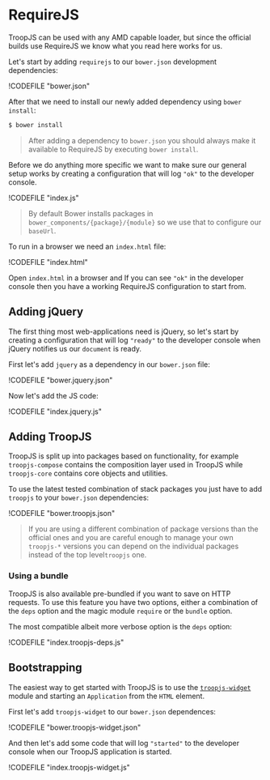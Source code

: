 # RequireJS

TroopJS can be used with any AMD capable loader, but since the official builds use RequireJS we know what you read here works for us.

Let's start by adding `requirejs` to our `bower.json` development dependencies:

!CODEFILE "bower.json"

After that we need to install our newly added dependency using `bower install`:

```bash
$ bower install
```

> After adding a dependency to `bower.json` you should always make it available to RequireJS by executing `bower install`.

Before we do anything more specific we want to make sure our general setup works by creating a configuration that will log `"ok"` to the developer console.

!CODEFILE "index.js"

> By default Bower installs packages in `bower_components/{package}/{module}` so we use that to configure our `baseUrl`.

To run in a browser we need an `index.html` file:

!CODEFILE "index.html"

Open `index.html` in a browser and If you can see `"ok"` in the developer console then you have a working RequireJS configuration to start from.

## Adding jQuery

The first thing most web-applications need is jQuery, so let's start by creating a configuration that will log `"ready"` to the developer console when jQuery notifies us our `document` is ready.

First let's add `jquery` as a dependency in our `bower.json` file:

!CODEFILE "bower.jquery.json"

Now let's add the JS code:

!CODEFILE "index.jquery.js"

## Adding TroopJS

TroopJS is split up into packages based on functionality, for example `troopjs-compose` contains the composition layer used in TroopJS while `troopjs-core` contains core objects and utilities.

To use the latest tested combination of stack packages you just have to add `troopjs` to your `bower.json` dependencies:

!CODEFILE "bower.troopjs.json"

> If you are using a different combination of package versions than the official ones and you are careful enough to manage your own `troopjs-*` versions you can depend on the individual packages instead of the top level`troopjs` one.

### Using a bundle

TroopJS is also available pre-bundled if you want to save on HTTP requests. To use this feature you have two options, either a combination of the `deps` option and the magic module `require` or the `bundle` option.

The most compatible albeit more verbose option is the `deps` option:

!CODEFILE "index.troopjs-deps.js"

## Bootstrapping

The easiest way to get started with TroopJS is to use the [`troopjs-widget`](http://troopjs.com/troopjs-widget/) module and starting an `Application` from the `HTML` element.

First let's add `troopjs-widget` to our `bower.json` dependences:

!CODEFILE "bower.troopjs-widget.json"

And then let's add some code that will log `"started"` to the developer console when our TroopJS application is started.

!CODEFILE "index.troopjs-widget.js"